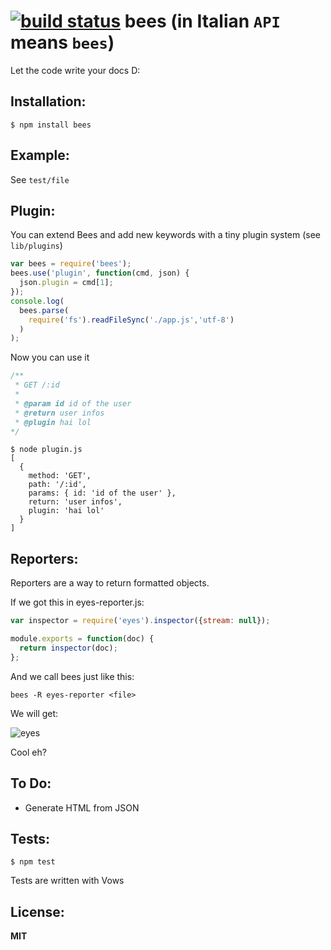 [![build status](https://secure.travis-ci.org/yawnt/bees.png)](http://travis-ci.org/yawnt/bees)
bees (in Italian ```API``` means ```bees```)
====


Let the code write your docs D:

## Installation:

```
$ npm install bees
```

## Example: 

See ```test/file```

## Plugin:

You can extend Bees and add new keywords with a tiny plugin system (see ```lib/plugins```)

```javascript
var bees = require('bees');
bees.use('plugin', function(cmd, json) {
  json.plugin = cmd[1];
});
console.log(
  bees.parse(
    require('fs').readFileSync('./app.js','utf-8')
  )
);
```

Now you can use it

```javascript
/**
 * GET /:id
 * 
 * @param id id of the user
 * @return user infos
 * @plugin hai lol
*/
```

```
$ node plugin.js
[
  {
    method: 'GET',
    path: '/:id',
    params: { id: 'id of the user' },
    return: 'user infos',
    plugin: 'hai lol'
  }
]
```

## Reporters:

Reporters are a way to return formatted objects.

If we got this in eyes-reporter.js:

```javascript
var inspector = require('eyes').inspector({stream: null});

module.exports = function(doc) {
  return inspector(doc);
};
```

And we call bees just like this:

```
bees -R eyes-reporter <file>
```

We will get:

![eyes](http://i.imgur.com/F9p5M.png)

Cool eh?

## To Do:

- Generate HTML from JSON

## Tests:

```
$ npm test
```

Tests are written with Vows

## License:

__MIT__
